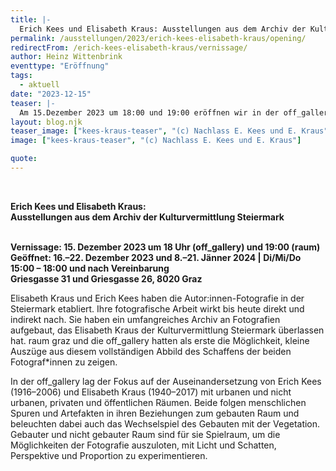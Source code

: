 ```yaml
---
title: |-
  Erich Kees und Elisabeth Kraus: Ausstellungen aus dem Archiv der Kulturvermittlung Steiermark
permalink: /ausstellungen/2023/erich-kees-elisabeth-kraus/opening/
redirectFrom: /erich-kees-elisabeth-kraus/vernissage/
author: Heinz Wittenbrink
eventtype: "Eröffnung"
tags:
  - aktuell
date: "2023-12-15"
teaser: |-
  Am 15.Dezember 2023 um 18:00 und 19:00 eröffnen wir in der off_gallery und im raum (Griesgasse 26) zwei Ausstellungen zu Erich Kees und Elisabeth Kraus.
layout: blog.njk
teaser_image: ["kees-kraus-teaser", "(c) Nachlass E. Kees und E. Kraus"]
image: ["kees-kraus-teaser", "(c) Nachlass E. Kees und E. Kraus"]

quote:
---
```


</br>

**Erich Kees und Elisabeth Kraus:**
</br>
**Ausstellungen aus dem Archiv der Kulturvermittlung Steiermark**
</br>
</br>

**Vernissage: 15. Dezember 2023 um 18 Uhr (off_gallery) und 19:00 (raum)**
</br>
**Geöffnet: 16.–22. Dezember 2023 und 8.–21. Jänner 2024 | Di/Mi/Do 15:00 – 18:00 und nach Vereinbarung**
</br>
**Griesgasse 31 und Griesgasse 26, 8020 Graz**



Elisabeth Kraus und Erich Kees haben die Autor:innen-Fotografie in der Steiermark etabliert. Ihre fotografische Arbeit wirkt bis heute direkt und indirekt nach. Sie haben ein umfangreiches Archiv an Fotografien aufgebaut, das Elisabeth Kraus der Kulturvermittlung Steiermark überlassen hat. raum graz und die off_gallery hatten als erste die Möglichkeit, kleine Auszüge aus diesem vollständigen Abbild des Schaffens der beiden Fotograf*innen zu zeigen.

In der off_gallery lag der Fokus auf der Auseinandersetzung von Erich Kees
(1916–2006) und Elisabeth Kraus (1940–2017) mit urbanen und nicht urbanen, privaten und öffentlichen Räumen. Beide folgen menschlichen Spuren und Artefakten in ihren Beziehungen zum gebauten Raum und beleuchten dabei auch das Wechselspiel des Gebauten mit der Vegetation. Gebauter und nicht gebauter Raum sind für sie Spielraum, um die Möglichkeiten der Fotografie auszuloten, mit Licht und Schatten, Perspektive und Proportion zu experimentieren. 
